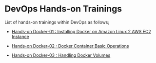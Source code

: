 # DevOps Hands-on Trainings

List of hands-on trainings within DevOps as follows;

- [Hands-on Docker-01 : Installing Docker on Amazon Linux 2 AWS EC2 Instance](./docker/docker-01-installing-on-ec2-linux2/)

- [Hands-on Docker-02 : Docker Container Basic Operations](./docker/docker-02-container-basic-operations/)

- [Hands-on Docker-03 : Handling Docker Volumes](./docker/docker-03-handling-volumes/)
